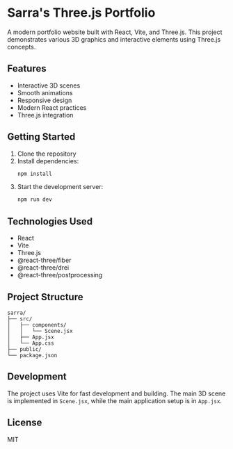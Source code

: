 # Sarra's Three.js Portfolio

A modern portfolio website built with React, Vite, and Three.js. This project demonstrates various 3D graphics and interactive elements using Three.js concepts.

## Features

- Interactive 3D scenes
- Smooth animations
- Responsive design
- Modern React practices
- Three.js integration

## Getting Started

1. Clone the repository
2. Install dependencies:
   ```bash
   npm install
   ```
3. Start the development server:
   ```bash
   npm run dev
   ```

## Technologies Used

- React
- Vite
- Three.js
- @react-three/fiber
- @react-three/drei
- @react-three/postprocessing

## Project Structure

```
sarra/
├── src/
│   ├── components/
│   │   └── Scene.jsx
│   ├── App.jsx
│   └── App.css
├── public/
└── package.json
```

## Development

The project uses Vite for fast development and building. The main 3D scene is implemented in `Scene.jsx`, while the main application setup is in `App.jsx`.

## License

MIT
